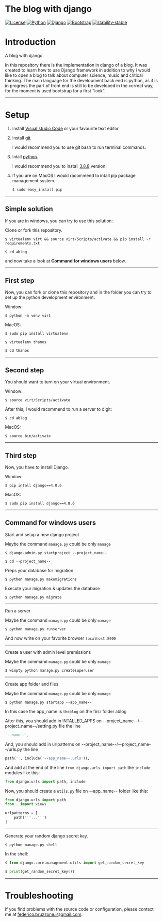 # The blog with django

[![License](https://img.shields.io/badge/License-MIT-blue)](https://github.com/FedericoBruzzone/IP_DRM_for_IEEE1599standard/edit/master/License)
[![Python](https://img.shields.io/badge/Python-v3.8.8-green)](https://docs.python.org/3/)
[![Django](https://img.shields.io/badge/Django-v4.0.6-blue)](https://www.djangoproject.com/)
[![Bootstrap](https://img.shields.io/badge/Bootstrap-v4.4-orange)](https://www.djangoproject.com/)
[![stability-stable](https://img.shields.io/badge/stability-stable-green.svg)](https://github.com/emersion/stability-badges#stable)

# Introduction
A blog with django

In this repository there is the implementation in django of a blog. It was created to learn how to use Django framework in addition to why I would like to open a blog to talk about computer science, music and critical thinking. The main language for the development back end is python, as it is in progress the part of front end is still to be developed in the correct way, for the moment is used bootstrap for a first "look".

---

# Setup 
1. Install [Visual studio Code](https://visualstudio.microsoft.com) or your favourite text editor

2. Install [git](https://github.com/git-guides/install-git). 

    I would recommend you to use git bash to run terminal commands.

3. Intall [python](https://www.python.org/downloads/). 

    I would recommend you to install [3.8.8](https://www.python.org/downloads/release/python-388/) version.

4. If you are on MacOS I would racommend to intall pip package management system.

    ```
    $ sudo easy_install pip
    ```
---

## Simple solution
If you are in windows, you can try to use this solution:

Clone or fork this repository.

``` 
$ virtualenv virt && source virt/Scripts/activate && pip install -r requirements.txt 
```

``` 
$ cd ablog
```

and now take a look at **Command for windows users** below.

---

## First step
Now, you can fork or clone this repository and in the folder you can try to set up the python development environment.

Window:
```
$ python -m venv virt
```

MacOS:
```
$ sudo pip install virtualenv
```
```
$ virtualenv thanos
```
```
$ cd thanos
```
---

## Second step
You should want to turn on your virtual environment.

Window:
```
$ source virt/Scripts/activate
```

After this, I would racommend to run a server to digit:
```
$ cd ablog
```

MacOS:
```
$ source bin/activate
```

---

## Third step
Now, you have to install Django.

Window:
```
$ pip intall django==4.0.6
```
MacOS:
```
$ sudo pip install django==4.0.6
```

---

## Command for windows users
Start and setup a new django project

Maybe the command `manage.py` could be only `manage`

```
$ django-admin.py startproject --project_name--
```

```
$ cd --project_name--
```

Preps your database for migration

```
$ python manage.py makemigrations
```

Execute your migration & updates the database
```
$ python manage.py migrate
```

---

Run a server

Maybe the command `manage.py` could be only `manage`

```
$ python manage.py runserver
```

And now write on your favorite browser `localhost:8000`

---

Create a user with admin level premissions

Maybe the command `manage.py` could be only `manage`

```
$ winpty python manage.py createsuperuser 
```

---

Create app folder and files

Maybe the command `manage.py` could be only `manage`

```
$ python manage.py startapp --app_name--
```

In this case the app_name is `theblog` on the firsr folder ablog

After this, you should add in INTALLED_APPS on --project_name--/--project_name--/setting.py file the line 
```python
'--name--',
```

And, you should add in urlpatterns on --project_name--/--project_name--/urls.py the line

```python
path('', include('--app_name--.urls')),
```

And add at the end of the line `from django.urls import path` the `include` modules like this: 

```python
from django.urls import path, include
```

Now, you should create a `utils.py` file on --app_name-- folder like this:
```python
from django.urls import path
from . import views

urlpatterns = [
    path('''...''')
]
```

---
Generate your random django secret key.

```
$ python manage.py shell
```

In the shell:

```python
$ from django.core.management.utils import get_random_secret_key
```

```python
$ print(get_random_secret_key())
```

---

# Troubleshooting
If you find problems with the source code or configuration, please contact me at federico.bruzzone.i@gmail.com.



